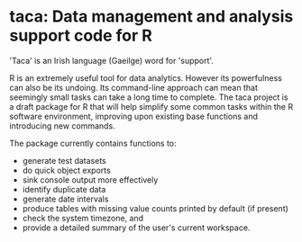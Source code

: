 # taca: Data management and analysis support code for R

'Taca' is an Irish language (Gaeilge) word for 'support'.

R is an extremely useful tool for data analytics. However its powerfulness can also be its undoing. Its command-line approach can mean that seemingly small tasks can take a long time to complete.
The taca project is a draft package for R that will help simplify some common tasks within the R software environment, improving upon existing base functions and introducing new commands.

The package currently contains functions to:

- generate test datasets
- do quick object exports
- sink console output more effectively
- identify duplicate data
- generate date intervals
- produce tables with missing value counts printed by default (if present)
- check the system timezone, and
- provide a detailed summary of the user's current workspace.
